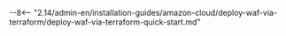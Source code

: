 --8<-- "2.14/admin-en/installation-guides/amazon-cloud/deploy-waf-via-terraform/deploy-waf-via-terraform-quick-start.md"
